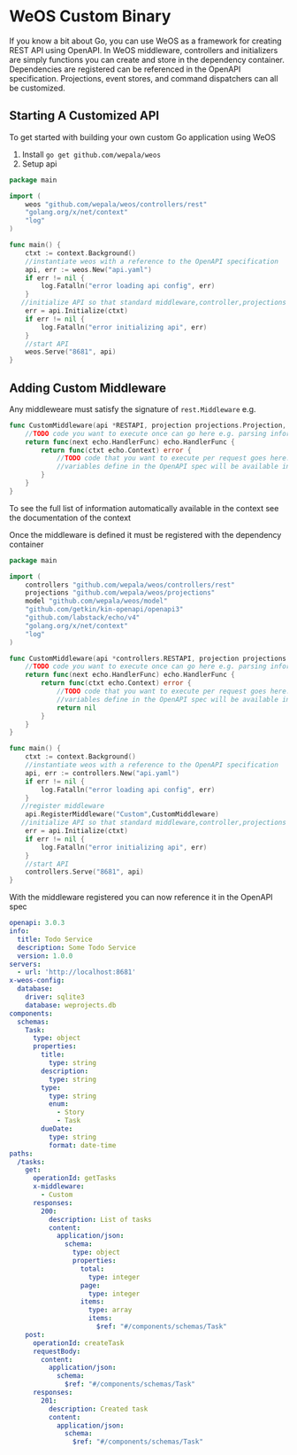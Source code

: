 # WeOS Custom Binary

If you know a bit about Go, you can use WeOS as a framework for creating REST API using OpenAPI. In WeOS middleware, controllers and initializers are simply functions you can create and store in the dependency container. Dependencies are registered can be referenced in the OpenAPI specification. Projections, event stores, and command dispatchers can all be customized.

## Starting A Customized  API

To get started with building your own custom Go application using WeOS

1. Install `go get github.com/wepala/weos`
2. Setup api
```go
package main

import (
	weos "github.com/wepala/weos/controllers/rest"
	"golang.org/x/net/context"
	"log"
)

func main() {
	ctxt := context.Background()
	//instantiate weos with a reference to the OpenAPI specification
	api, err := weos.New("api.yaml")
	if err != nil {
		log.Fatalln("error loading api config", err)
	}
   //initialize API so that standard middleware,controller,projections etc are registered
	err = api.Initialize(ctxt)
	if err != nil {
		log.Fatalln("error initializing api", err)
	}
	//start API 
	weos.Serve("8681", api)
}

```

## Adding Custom Middleware

Any middleweare must satisfy the signature of `rest.Middleware` e.g.

```go 
func CustomMiddleware(api *RESTAPI, projection projections.Projection, commandDispatcher model.CommandDispatcher, eventSource model.EventRepository, entityFactory model.EntityFactory, path *openapi3.PathItem, operation *openapi3.Operation) echo.MiddlewareFunc {
	//TODO code you want to execute once can go here e.g. parsing information from OpenAPI spec
	return func(next echo.HandlerFunc) echo.HandlerFunc {
		return func(ctxt echo.Context) error {
			//TODO code that you want to execute per request goes here. 
			//variables define in the OpenAPI spec will be available in the request context ctxt.Request().Context()
		}
	}
}
```

To see the full list of information automatically available in the context see the documentation of the context

Once the middleware is defined it must be registered with the dependency container

```go
package main

import (
	controllers "github.com/wepala/weos/controllers/rest"
	projections "github.com/wepala/weos/projections"
	model "github.com/wepala/weos/model"
	"github.com/getkin/kin-openapi/openapi3"
	"github.com/labstack/echo/v4"
	"golang.org/x/net/context"
	"log"
)

func CustomMiddleware(api *controllers.RESTAPI, projection projections.Projection, commandDispatcher model.CommandDispatcher, eventSource model.EventRepository, entityFactory model.EntityFactory, path *openapi3.PathItem, operation *openapi3.Operation) echo.MiddlewareFunc {
	//TODO code you want to execute once can go here e.g. parsing information from OpenAPI spec
	return func(next echo.HandlerFunc) echo.HandlerFunc {
		return func(ctxt echo.Context) error {
			//TODO code that you want to execute per request goes here. 
			//variables define in the OpenAPI spec will be available in the request context ctxt.Request().Context()
			return nil
		}
	}
}

func main() {
	ctxt := context.Background()
	//instantiate weos with a reference to the OpenAPI specification
	api, err := controllers.New("api.yaml")
	if err != nil {
		log.Fatalln("error loading api config", err)
	}
   //register middleware
	api.RegisterMiddleware("Custom",CustomMiddleware)
   //initialize API so that standard middleware,controller,projections etc are registered
	err = api.Initialize(ctxt)
	if err != nil {
		log.Fatalln("error initializing api", err)
	}
	//start API 
	controllers.Serve("8681", api)
}

```

With the middleware registered you can now reference it in the OpenAPI spec

```yaml
openapi: 3.0.3
info:
  title: Todo Service
  description: Some Todo Service
  version: 1.0.0
servers:
  - url: 'http://localhost:8681'
x-weos-config:
  database:
    driver: sqlite3
    database: weprojects.db
components:
  schemas:
    Task:
      type: object
      properties:
        title:
          type: string
        description:
          type: string
        type:
          type: string
          enum:
            - Story
            - Task
        dueDate:
          type: string
          format: date-time
paths:
  /tasks:
    get:
      operationId: getTasks
      x-middleware:
        - Custom
      responses:
        200:
          description: List of tasks
          content:
            application/json:
              schema:
                type: object
                properties:
                  total:
                    type: integer
                  page:
                    type: integer
                  items:
                    type: array
                    items:
                      $ref: "#/components/schemas/Task"
    post:
      operationId: createTask
      requestBody:
        content:
          application/json:
            schema:
              $ref: "#/components/schemas/Task"
      responses:
        201:
          description: Created task
          content:
            application/json:
              schema:
                $ref: "#/components/schemas/Task"
```